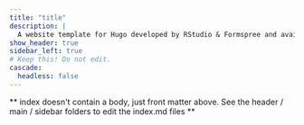 ```yaml
---
title: "title"
description: |
  A website template for Hugo developed by RStudio & Formspree and available for free.
show_header: true
sidebar_left: true
# Keep this! Do not edit.
cascade:
  headless: false
---
```


** index doesn't contain a body, just front matter above.
See the header / main / sidebar folders to edit the index.md files **
